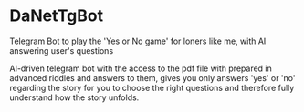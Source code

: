 # DaNetTgBot
Telegram Bot to play the 'Yes or No game' for loners like me, with AI answering user's questions

AI-driven telegram bot with the access to the pdf file with prepared in advanced riddles and answers to them, gives you only answers 'yes' or 'no' regarding the story for you to choose the right questions and therefore fully understand how the story unfolds.
